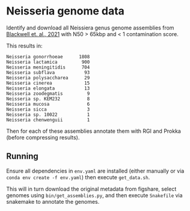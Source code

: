# Neisseria genome data

Identify and download all Neissiera genus genome assemblies from [Blackwell et. al., 2021](https://www.biorxiv.org/content/10.1101/2021.03.02.433662v1.full) 
with N50 > 65kbp and < 1 contamination score.

This results in:

    Neisseria gonorrhoeae      1808
    Neisseria lactamica         900
    Neisseria meningitidis      704
    Neisseria subflava           93
    Neisseria polysaccharea      29
    Neisseria cinerea            15
    Neisseria elongata           13
    Neisseria zoodegmatis         9
    Neisseria sp. KEM232          8
    Neisseria mucosa              6
    Neisseria sicca               3
    Neisseria sp. 10022           1
    Neisseria chenwenguii         1

Then for each of these assemblies annotate them with RGI and Prokka (before compressing results).

## Running

Ensure all dependencies in `env.yaml` are installed (either manually or via `conda env create -f env.yaml`) then execute `get_data.sh`.

This will in turn download the original metadata from figshare, select genomes using `bin/get_assemblies.py`, and then execute `Snakefile` via snakemake to annotate the genomes.

